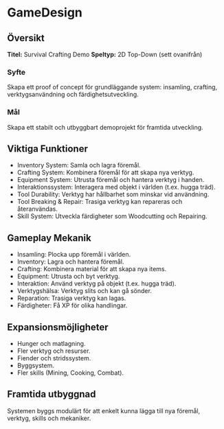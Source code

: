 # GameDesign

## Översikt

**Titel:** Survival Crafting Demo
**Speltyp:** 2D Top-Down (sett ovanifrån)

### Syfte
Skapa ett proof of concept för grundläggande system: insamling, crafting, verktygsanvändning och färdighetsutveckling.

### Mål
Skapa ett stabilt och utbyggbart demoprojekt för framtida utveckling.

## Viktiga Funktioner

- Inventory System: Samla och lagra föremål.
- Crafting System: Kombinera föremål för att skapa nya verktyg.
- Equipment System: Utrusta föremål och hantera verktyg i handen.
- Interaktionssystem: Interagera med objekt i världen (t.ex. hugga träd).
- Tool Durability: Verktyg har hållbarhet som minskar vid användning.
- Tool Breaking & Repair: Trasiga verktyg kan repareras och återanvändas.
- Skill System: Utveckla färdigheter som Woodcutting och Repairing.

## Gameplay Mekanik

- Insamling: Plocka upp föremål i världen.
- Inventory: Lagra och hantera föremål.
- Crafting: Kombinera material för att skapa nya items.
- Equipment: Utrusta och byt verktyg.
- Interaktion: Använd verktyg på objekt (t.ex. hugga träd).
- Verktygshälsa: Verktyg slits och kan gå sönder.
- Reparation: Trasiga verktyg kan lagas.
- Färdigheter: Få XP för olika handlingar.

## Expansionsmöjligheter

- Hunger och matlagning.
- Fler verktyg och resurser.
- Fiender och stridssystem.
- Byggsystem.
- Fler skills (Mining, Cooking, Combat).

## Framtida utbyggnad

Systemen byggs modulärt för att enkelt kunna lägga till nya föremål, verktyg, skills och mekaniker. 